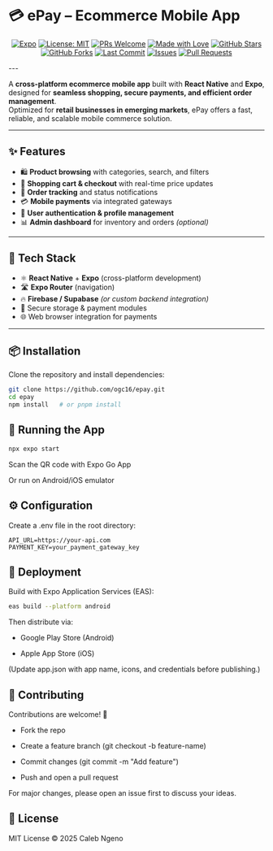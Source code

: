 # 💳 ePay – Ecommerce Mobile App  

<p align="center">
  <a href="https://expo.dev/"><img src="https://img.shields.io/badge/Expo-React%20Native-blue?logo=expo" alt="Expo"></a>
  <a href="LICENSE"><img src="https://img.shields.io/badge/License-MIT-green.svg" alt="License: MIT"></a>
  <a href="https://github.com/ogc16/epay/pulls"><img src="https://img.shields.io/badge/PRs-welcome-brightgreen.svg?style=flat-square" alt="PRs Welcome"></a>
  <a href="https://github.com/ogc16"><img src="https://img.shields.io/badge/Made%20with-%E2%9D%A4-red.svg" alt="Made with Love"></a>
  <a href="https://github.com/ogc16/epay/stargazers"><img src="https://img.shields.io/github/stars/ogc16/epay?style=social" alt="GitHub Stars"></a>
  <a href="https://github.com/ogc16/epay/network/members"><img src="https://img.shields.io/github/forks/ogc16/epay?style=social" alt="GitHub Forks"></a>
  <a href="https://github.com/ogc16/epay/commits/main"><img src="https://img.shields.io/github/last-commit/ogc16/epay" alt="Last Commit"></a>
  <a href="https://github.com/ogc16/epay/issues"><img src="https://img.shields.io/github/issues/ogc16/epay" alt="Issues"></a>
  <a href="https://github.com/ogc16/epay/pulls"><img src="https://img.shields.io/github/issues-pr/ogc16/epay" alt="Pull Requests"></a>
</p>
---

A **cross-platform ecommerce mobile app** built with **React Native** and **Expo**, designed for **seamless shopping, secure payments, and efficient order management**.  
Optimized for **retail businesses in emerging markets**, ePay offers a fast, reliable, and scalable mobile commerce solution.  

---

## ✨ Features  

- 🛍️ **Product browsing** with categories, search, and filters  
- 🛒 **Shopping cart & checkout** with real-time price updates  
- 🚚 **Order tracking** and status notifications  
- 💳 **Mobile payments** via integrated gateways  
- 🔐 **User authentication & profile management**  
- 📊 **Admin dashboard** for inventory and orders *(optional)*  

---

## 🧰 Tech Stack  

- ⚛️ **React Native** + **Expo** (cross-platform development)  
- 🛣️ **Expo Router** (navigation)  
- 🔥 **Firebase / Supabase** *(or custom backend integration)*  
- 🔐 Secure storage & payment modules  
- 🌐 Web browser integration for payments  

---

## 📦 Installation  

Clone the repository and install dependencies:  

```sh
git clone https://github.com/ogc16/epay.git
cd epay
npm install   # or pnpm install
```
## 📱 Running the App
```sh
npx expo start
```
Scan the QR code with Expo Go App

Or run on Android/iOS emulator

## ⚙️ Configuration
Create a .env file in the root directory:

```env
API_URL=https://your-api.com
PAYMENT_KEY=your_payment_gateway_key
```

## 🚀 Deployment
Build with Expo Application Services (EAS):

```bash
eas build --platform android
```
Then distribute via:

  * Google Play Store (Android)

  * Apple App Store (iOS)

(Update app.json with app name, icons, and credentials before publishing.)

## 🤝 Contributing
Contributions are welcome! 🎉

- Fork the repo

- Create a feature branch (git checkout -b feature-name)

- Commit changes (git commit -m "Add feature")

- Push and open a pull request

 For major changes, please open an issue first to discuss your ideas.

## 📄 License
MIT License © 2025 Caleb Ngeno
